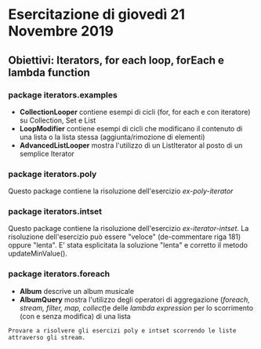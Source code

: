 # Esercitazione di giovedì 21 Novembre 2019

## Obiettivi: Iterators, for each loop, forEach e lambda function

### package iterators.examples
- **CollectionLooper** contiene esempi di cicli (for, for each e con iteratore) su Collection, Set e List
- **LoopModifier** contiene esempi di cicli che modificano il contenuto di una lista o la lista stessa (aggiunta/rimozione di elementi)
- **AdvancedListLooper** mostra l'utilizzo di un ListIterator al posto di un semplice Iterator

### package iterators.poly
Questo package contiene la risoluzione dell'esercizio *ex-poly-iterator*

### package iterators.intset
Questo package contiene la risoluzione dell'esercizio *ex-iterator-intset*.
La risoluzione dell'esercizio può essere "veloce" (de-commentare riga 181) oppure "lenta".
E' stata esplicitata la soluzione "lenta" e corretto il metodo updateMinValue().

### package iterators.foreach
- **Album** descrive un album musicale
- **AlbumQuery** mostra l'utilizzo degli operatori di aggregazione (*foreach, stream, filter, map, collect*)e delle *lambda expression* per lo scorrimento (con e senza modifica) di una lista

```
Provare a risolvere gli esercizi poly e intset scorrendo le liste attraverso gli stream.
```

